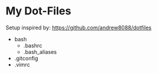 # My Dot-Files

Setup inspired by: https://github.com/andrew8088/dotfiles

* bash
    * .bashrc
    * .bash_aliases
* .gitconfig
* .vimrc

